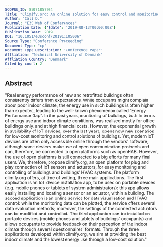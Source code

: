 ```yaml
---
SCOPUS_ID: 85071857924
Title: "Climify.org: An online solution for easy control and monitoring of the indoor environment"
Author: "Calì D."
Journal: "E3S Web of Conferences"
Publication Date: {'$date': '2019-08-13T00:00:00Z'}
Publication Year: 2019
DOI: "10.1051/e3sconf/201911105006"
Source Type: "Conference Proceeding"
Document Type: "cp"
Document Type Description: "Conference Paper"
Affliation: "Technical University of Denmark"
Affliation Country: "Denmark"
Cited by count: 2
---
```


## Abstract
"Real energy performance of new and retrofitted buildings often consistently differs from expectations. While occupants might complain about poor indoor climate, the energy use in such buildings is often higher than expected, leading to the well-known phenomenon called “Energy Performance Gap”. In the past years, monitoring of buildings, both in terms of energy use and indoor climate conditions, was realised mostly for office buildings only, and at high financial costs. However, the exponential growth in availability of IoT devices, over the last years, opens now new scenarios for low-cost monitoring and control solutions of buildings. Yet, modern IoT devices are often only accessible online through the vendors' software, although some devices make use of open communication protocols and can, therefore, be connected to open platforms such as openHAB. However, the use of open platforms is still connected to a big efforts for many final users. We, therefore, propose climify.org, an open platform for plug and play connection of IoT sensors and actuators, for easy monitoring and controlling of buildings and buildings' HVAC systems. The platform climify.org offers, at time of writing, three main applications. The first application is an IoT device installation app, to be used on portable devices (e.g. mobile phones or tablets of system administrators): this app allows easily installing and locating a sensor or an actuator, within a building. The second application is an online service for data visualisation and HVAC control: while the monitoring data can be plotted, the service offers several data evaluation methods; moreover, the settings of the connected actuators can be modified and controlled. The third application can be installed on portable devices (mobile phones and tablets of buildings' occupants) and allows occupants to provide feedback on their perception of the indoor climate through several questionnaires' formats. Through the three applications developed within climify.org, we aim at providing the best indoor climate and the lowest energy use through a low-cost solution."
